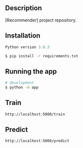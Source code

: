 ## Description

[Recommender] project repository.

## Installation
```python
Python version 3.8.3
```
```bash
$ pip install -r requirements.txt
```

## Running the app

```bash
# development
$ python -m app

```

## Train

```bash
http://localhost:5000/train
```

## Predict

```bash
http://localhost:5000/predict
```
